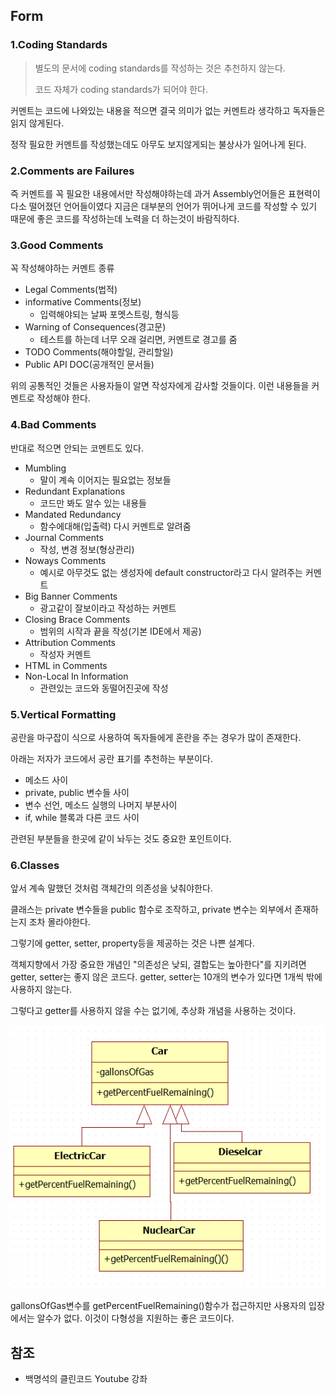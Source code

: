 ## Form

### 1.Coding Standards

> 별도의 문서에 coding standards를 작성하는 것은 추천하지 않는다.
>
> 코드 자체가 coding standards가 되어야 한다.

커멘트는 코드에 나와있는 내용을 적으면 결국 의미가 없는 커멘트라 생각하고 독자들은 읽지 않게된다. 

정작 필요한 커멘트를 작성했는데도 아무도 보지않게되는 불상사가 일어나게 된다.



### 2.Comments are Failures

즉 커멘트를 꼭 필요한 내용에서만 작성해야하는데 과거 Assembly언어들은 표현력이 다소 떨어졌던 언어들이였다 지금은 대부분의 언어가 뛰어나게 코드를 작성할 수 있기 때문에 좋은 코드를 작성하는데 노력을 더 하는것이 바람직하다.



### 3.Good Comments

꼭 작성해야하는 커멘트 종류

- Legal Comments(법적)
- informative Comments(정보)
  - 입력해야되는 날짜 포멧스트링, 형식등
- Warning of Consequences(경고문)
  - 테스트를 하는데 너무 오래 걸리면, 커멘트로 경고를 줌
- TODO Comments(해야할일, 관리할일)
- Public API DOC(공개적인 문서들)

위의 공통적인 것들은 사용자들이 알면 작성자에게 감사할 것들이다. 이런 내용들을 커멘트로 작성해야 한다.



### 4.Bad Comments

반대로 적으면 안되는 코멘트도 있다.

- Mumbling
  - 말이 계속 이어지는 필요없는 정보들
- Redundant Explanations
  - 코드만 봐도 알수 있는 내용들
- Mandated Redundancy
  - 함수에대해(입출력) 다시 커멘트로 알려줌
- Journal Comments
  - 작성, 변경 정보(형상관리)
- Noways Comments
  - 예시로 아무것도 없는 생성자에 default constructor라고 다시 알려주는 커멘트
- Big Banner Comments
  - 광고같이 잘보이라고 작성하는 커멘트
- Closing Brace Comments
  - 범위의 시작과 끝을 작성(기본 IDE에서 제공)
- Attribution Comments
  - 작성자 커멘트
- HTML in Comments
- Non-Local In Information
  - 관련있는 코드와 동떨어진곳에 작성



### 5.Vertical Formatting

공란을 마구잡이 식으로 사용하여 독자들에게 혼란을 주는 경우가 많이 존재한다.

아래는 저자가 코드에서 공란 표기를 추천하는 부분이다.

- 메소드 사이
- private, public 변수들 사이
- 변수 선언, 메소드 실행의 나머지 부분사이
- if, while 블록과 다른 코드 사이

관련된 부분들을 한곳에 같이 놔두는 것도 중요한 포인트이다.



### 6.Classes

앞서 계속 말했던 것처럼 객체간의 의존성을 낮춰야한다.

클래스는 private 변수들을 public 함수로 조작하고, private 변수는 외부에서 존재하는지 조차 몰라야한다.

그렇기에 getter, setter, property등을 제공하는 것은 나쁜 설계다.

객체지향에서 가장 중요한 개념인 "의존성은 낮되, 결합도는 높아한다"를 지키려면 getter, setter는 좋지 않은 코드다. getter, setter는 10개의 변수가 있다면 1개씩 밖에 사용하지 않는다.

그렇다고 getter를 사용하지 않을 수는 없기에, 추상화 개념을 사용하는 것이다.

![image-20211015224622509](https://github.com/yeoung004/yeoung004.github.io/blob/main/_posts/Clean_Code/image-20211015224622509.png?raw=true)

gallonsOfGas변수를 getPercentFuelRemaining()함수가 접근하지만 사용자의 입장에서는 알수가 없다. 이것이 다형성을 지원하는 좋은 코드이다.























## 참조

- 백명석의 클린코드 Youtube 강좌

